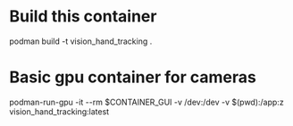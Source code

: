 # Build this container
podman build -t vision_hand_tracking .

# Basic gpu container for cameras
podman-run-gpu -it --rm $CONTAINER_GUI -v /dev:/dev -v $(pwd):/app:z vision_hand_tracking:latest
